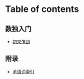 # Table of contents

## 数独入门 <a href="#basic-of-sudoku" id="basic-of-sudoku"></a>

* [初来乍到](README.md)

## 附录 <a href="#appendix" id="appendix"></a>

* [术语词索引](appendix/terms.md)
